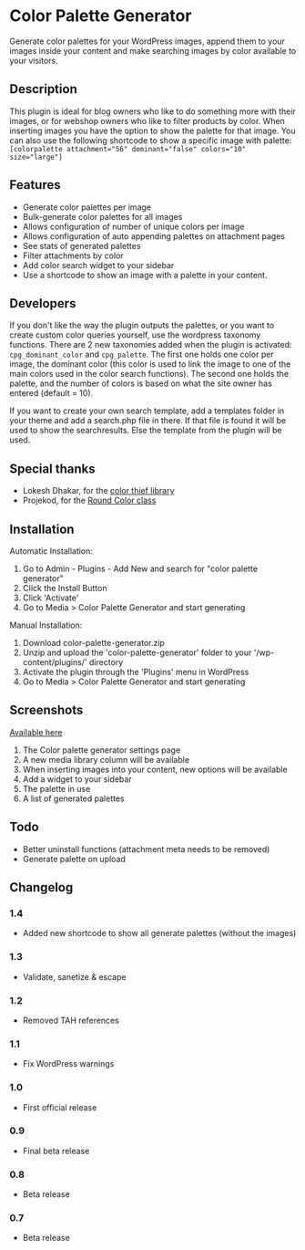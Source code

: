 # Color Palette Generator #

Generate color palettes for your WordPress images, append them to your images inside your content and make searching images by color available to your visitors.

## Description ##

This plugin is ideal for blog owners who like to do something more with their images, or for webshop owners who like to filter products by color. When inserting images you have the option to show the palette for that image. You can also use the following shortcode to show a specific image with palette: `[colorpalette attachment="56" dominant="false" colors="10" size="large"]`

## Features ##

* Generate color palettes per image
* Bulk-generate color palettes for all images
* Allows configuration of number of unique colors per image
* Allows configuration of auto appending palettes on attachment pages
* See stats of generated palettes
* Filter attachments by color
* Add color search widget to your sidebar
* Use a shortcode to show an image with a palette in your content.

## Developers ##

If you don't like the way the plugin outputs the palettes, or you want to create custom color queries yourself, use the wordpress taxonomy functions. There are 2 new taxonomies added when the plugin is activated: `cpg_dominant_color` and `cpg_palette`. The first one holds one color per image, the dominant color (this color is used to link the image to one of the main colors used in the color search functions). The second one holds the palette, and the number of colors is based on what the site owner has entered (default = 10).

If you want to create your own search template, add a templates folder in your theme and add a search.php file in there. If that file is found it will be used to show the searchresults. Else the template from the plugin will be used.

## Special thanks ##

* Lokesh Dhakar, for the [color thief library](https://github.com/lokesh/color-thief)
* Projekod, for the [Round Color class](https://github.com/Projekod/RoundColor)

## Installation ##

Automatic Installation:

1. Go to Admin - Plugins - Add New and search for "color palette generator"
2. Click the Install Button
3. Click 'Activate'
4. Go to Media > Color Palette Generator and start generating

Manual Installation:

1. Download color-palette-generator.zip
2. Unzip and upload the 'color-palette-generator' folder to your '/wp-content/plugins/' directory
3. Activate the plugin through the 'Plugins' menu in WordPress
4. Go to Media > Color Palette Generator and start generating

## Screenshots ##

[Available here](https://github.com/houke/color-palette-generator/tree/master/screenshots)

1. The Color palette generator settings page
2. A new media library column will be available
3. When inserting images into your content, new options will be available
4. Add a widget to your sidebar
5. The palette in use
6. A list of generated palettes

## Todo ##

* Better uninstall functions (attachment meta needs to be removed)
* Generate palette on upload

## Changelog ##

### 1.4 ###

* Added new shortcode to show all generate palettes (without the images)

### 1.3 ###

* Validate, sanetize & escape

### 1.2 ###

* Removed TAH references

### 1.1 ###

* Fix WordPress warnings

### 1.0 ###

* First official release

### 0.9 ###

* Final beta release

### 0.8 ###

* Beta release

### 0.7 ###

* Beta release
